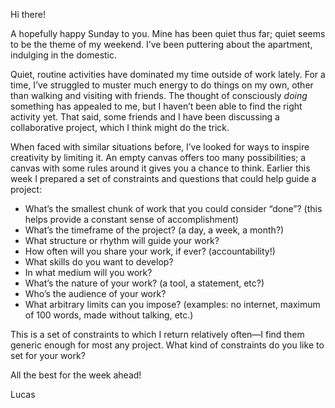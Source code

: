 Hi there!

A hopefully happy Sunday to you. Mine has been quiet thus far; quiet seems to be the theme of my weekend. I’ve been puttering about the apartment, indulging in the domestic.

Quiet, routine activities have dominated my time outside of work lately. For a time, I’ve struggled to muster much energy to do things on my own, other than walking and visiting with friends. The thought of consciously *doing* something has appealed to me, but I haven’t been able to find the right activity yet. That said, some friends and I have been discussing a collaborative project, which I think might do the trick.

When faced with similar situations before, I’ve looked for ways to inspire creativity by limiting it. An empty canvas offers too many possibilities; a canvas with some rules around it gives you a chance to think. Earlier this week I prepared a set of constraints and questions that could help guide a project:

* What’s the smallest chunk of work that you could consider “done”? (this helps provide a constant sense of accomplishment)
* What’s the timeframe of the project? (a day, a week, a month?)
* What structure or rhythm will guide your work?
* How often will you share your work, if ever? (accountability!)
* What skills do you want to develop?
* In what medium will you work?
* What’s the nature of your work? (a tool, a statement, etc?)
* Who’s the audience of your work?
* What arbitrary limits can you impose? (examples: no internet, maximum of 100 words, made without talking, etc.)

This is a set of constraints to which I return relatively often—I find them generic enough for most any project. What kind of constraints do you like to set for your work?

All the best for the week ahead!

Lucas